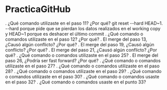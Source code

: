 # PracticaGitHub
. ¿Qué comando utilizaste en el paso 11? ¿Por qué?
    git reset --hard HEAD~1. --hard porque pide que se pierdan los datos realizados en el working copy y HEAD~1 porque es deshacer el último commit
. ¿Qué comando o comandos utilizaste en el paso 12? ¿Por qué?
. El merge del paso 13, ¿Causó algún conflicto? ¿Por qué?
. El merge del paso 19, ¿Causó algún conflicto? ¿Por qué?
. El merge del paso 21, ¿Causó algún conflicto? ¿Por qué?
. ¿Qué comando o comandos utilizaste en el paso 25?
. El merge del paso 26, ¿Podría ser fast forward? ¿Por qué?
. ¿Qué comando o comandos utilizaste en el paso 27?
. ¿Qué comando o comandos utilizaste en el paso 28?
. ¿Qué comando o comandos utilizaste en el paso 29?
. ¿Qué comando o comandos utilizaste en el paso 30?
. ¿Qué comando o comandos usaste en el paso 32?
. ¿Qué comando o comandos usaste en el punto 33?
